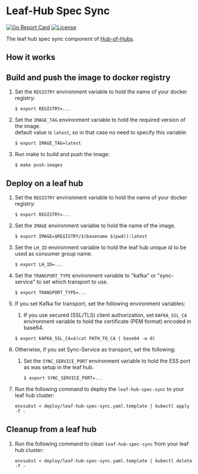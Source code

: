 [comment]: # ( Copyright Contributors to the Open Cluster Management project )

# Leaf-Hub Spec Sync

[![Go Report Card](https://goreportcard.com/badge/github.com/open-cluster-management/leaf-hub-spec-sync)](https://goreportcard.com/report/github.com/open-cluster-management/leaf-hub-spec-sync)
[![License](https://img.shields.io/github/license/open-cluster-management/leaf-hub-spec-sync)](/LICENSE)

The leaf hub spec sync component of [Hub-of-Hubs](https://github.com/open-cluster-management/hub-of-hubs).

## How it works

## Build and push the image to docker registry

1.  Set the `REGISTRY` environment variable to hold the name of your docker registry:
    ```
    $ export REGISTRY=...
    ```
    
1.  Set the `IMAGE_TAG` environment variable to hold the required version of the image.  
    default value is `latest`, so in that case no need to specify this variable:
    ```
    $ export IMAGE_TAG=latest
    ```
    
1.  Run make to build and push the image:
    ```
    $ make push-images
    ```

## Deploy on a leaf hub

1. Set the `REGISTRY` environment variable to hold the name of your docker registry:
    ```
    $ export REGISTRY=...
    ```
    
1. Set the `IMAGE` environment variable to hold the name of the image.

    ```
    $ export IMAGE=$REGISTRY/$(basename $(pwd)):latest
    ```

1. Set the `LH_ID` environment variable to hold the leaf hub unique id to be used as consumer group name.
   ```
   $ export LH_ID=...
   ``` 
    
1. Set the `TRANSPORT_TYPE` environment variable to "kafka" or "sync-service" to set which transport to use.
    ```
    $ export TRANSPORT_TYPE=...
    ```
1. If you set Kafka for transport, set the following environment variables:
 
    1. If you use secured (SSL/TLS) client authorization, set `KAFKA_SSL_CA` environment variable to hold the
       certificate (PEM format) encoded in base64.
    ```
    $ export KAFKA_SSL_CA=$(cat PATH_TO_CA | base64 -w 0)
    ```

1. Otherwise, if you set Sync-Service as transport, set the following:

    1. Set the `SYNC_SERVICE_PORT` environment variable to hold the ESS port as was setup in the leaf hub.
        ```
        $ export SYNC_SERVICE_PORT=...
        ```
    
1. Run the following command to deploy the `leaf-hub-spec-sync` to your leaf hub cluster:  
    ```
    envsubst < deploy/leaf-hub-spec-sync.yaml.template | kubectl apply -f -
    ```
    
## Cleanup from a leaf hub
    
1.  Run the following command to clean `leaf-hub-spec-sync` from your leaf hub cluster:  
    ```
    envsubst < deploy/leaf-hub-spec-sync.yaml.template | kubectl delete -f -
    ```

